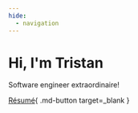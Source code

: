 ```yaml
---
hide:
  - navigation
---
```


# Hi, I'm Tristan

Software engineer extraordinaire!

[Résumé](/downloads/resume.pdf){ .md-button target=_blank }
